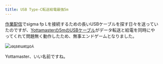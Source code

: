 ```yaml
---
title: USB Type-C転送給電最強5m
---
```

[作業配信](https://www.youtube.com/c/r7kamura)でsigma fp Lを接続するための長いUSBケーブルを探す日々を送っていたのですが、[Yottamasterの5mのUSBケーブル](https://www.amazon.co.jp/dp/B09Y1BY75P)がデータ転送と給電を同時にやってくれて問題無く動作したため、無事エンドゲームとなりました。

![](https://lh5.googleusercontent.com/BSQbc2RMIeDYrRsPzmCkyzNDn0Jt4pX-rf24mJ8UDKJESdA3NYpYl6UxB92OQ9OT5wxO6wD2L9cE24d-W0YFG3_4iskEg50tV5gohOZdxQ3KdMWJlz2yurdNS8RNkULL2BW3RId0BXHG03HnDiKqRGs "ɹǝʇsɐɯɐʇʇo⅄")

Yottamaster、いい名前ですね。
